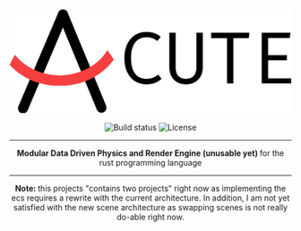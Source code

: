 <p align="center">
  <img src="book/src/images/Acute.png"/>
</p>

<p align="center">
  <img src="https://travis-ci.com/TriedWorks/troxel.svg?branch=master" alt="Build status">
  <img src="https://img.shields.io/badge/License-Apache%202.0-blue.svg" alt="License">
</p>

-----

<p align="center">
  <strong> Modular Data Driven Physics and Render Engine (unusable yet) </strong> for the rust programming language
</p>

-----

<p align="center">
  <strong> Note: </strong> this projects "contains two projects" right now as implementing the ecs requires a rewrite with the current architecture.
  In addition, I am not yet satisfied with the new scene architecture as swapping scenes is not really do-able right now.
</p>